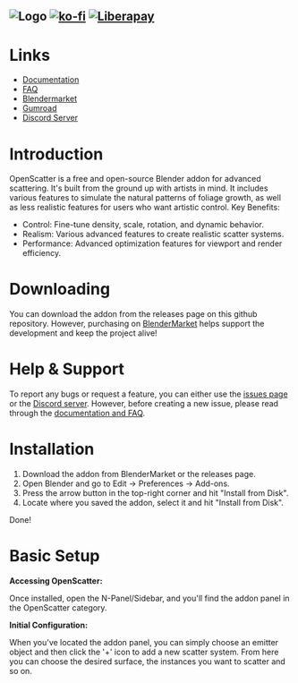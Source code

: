 ![Logo](https://files.catbox.moe/jo1b8s.png)
[![ko-fi](https://ko-fi.com/img/githubbutton_sm.svg)](https://ko-fi.com/I2I51B67IU)
[![Liberapay](https://liberapay.com/assets/widgets/donate.svg)](https://liberapay.com/may3d/donate)
---
# Links
- [Documentation](https://github.com/GitMay3D/OpenScatter/blob/main/docs/docs.md)
- [FAQ](https://github.com/GitMay3D/OpenScatter/blob/main/docs/faq.md)
- [Blendermarket](https://blendermarket.com/products/openscatter)
- [Gumroad](https://may3d.gumroad.com/l/openscatter)
- [Discord Server](https://discord.gg/yP5fBHndtD)
  
# Introduction

OpenScatter is a free and open-source Blender addon for advanced scattering. It's built from the ground up with artists in mind. It includes various features to simulate the natural patterns of foliage growth, as well as less realistic features for users who want artistic control. 
Key Benefits: 

- Control: Fine-tune density, scale, rotation, and dynamic behavior.
- Realism: Various advanced features to create realistic scatter systems.
- Performance: Advanced optimization features for viewport and render efficiency.

# Downloading

You can download the addon from the releases page on this github repository. However, purchasing on [BlenderMarket](https://blendermarket.com/products/openscatter) helps support the development and keep the project alive!

# Help & Support

To report any bugs or request a feature, you can either use the [issues page](https://github.com/GitMay3D/OpenScatter/issues) or the [Discord server](https://discord.gg/yP5fBHndtD). However, before creating a new issue, please read through the [documentation and FAQ]([https://openscatter-documentation.neocities.org/](https://github.com/GitMay3D/OpenScatter/tree/main/docs)).


# Installation

1. Download the addon from BlenderMarket or the releases page.
2. Open Blender and go to Edit -> Preferences -> Add-ons. 
3. Press the arrow button in the top-right corner and hit "Install from Disk".
4. Locate where you saved the addon, select it and hit "Install from Disk". 

Done!

# Basic Setup

**Accessing OpenScatter:**

Once installed, open the N-Panel/Sidebar, and you'll find the addon panel in the OpenScatter category. 

**Initial Configuration:**

When you've located the addon panel, you can simply choose an emitter object and then click the '+' icon to add a new scatter system. From here you can choose the desired surface, the instances you want to scatter and so on. 
